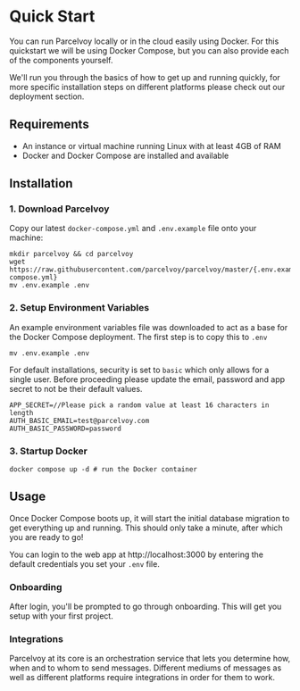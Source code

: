 # Quick Start
You can run Parcelvoy locally or in the cloud easily using Docker. For this quickstart we will be using Docker Compose, but you can also provide each of the components yourself.

We'll run you through the basics of how to get up and running quickly, for more specific installation steps on different platforms please check out our deployment section.

## Requirements
- An instance or virtual machine running Linux with at least 4GB of RAM
- Docker and Docker Compose are installed and available

## Installation

### 1. Download Parcelvoy
Copy our latest `docker-compose.yml` and `.env.example` file onto your machine:

```
mkdir parcelvoy && cd parcelvoy
wget https://raw.githubusercontent.com/parcelvoy/parcelvoy/master/{.env.example,docker-compose.yml}
mv .env.example .env
```

### 2. Setup Environment Variables
An example environment variables file was downloaded to act as a base for the Docker Compose deployment. The first step is to copy this to `.env`
```
mv .env.example .env
```

For default installations, security is set to `basic` which only allows for a single user. Before proceeding please update the email, password and app secret to not be their default values.

```
APP_SECRET=//Please pick a random value at least 16 characters in length
AUTH_BASIC_EMAIL=test@parcelvoy.com
AUTH_BASIC_PASSWORD=password
```

### 3. Startup Docker
```
docker compose up -d # run the Docker container
```

## Usage
Once Docker Compose boots up, it will start the initial database migration to get everything up and running. This should only take a minute, after which you are ready to go!

You can login to the web app at http://localhost:3000 by entering the default credentials you set your `.env` file.

### Onboarding
After login, you'll be prompted to go through onboarding. This will get you setup with your first project. 

### Integrations
Parcelvoy at its core is an orchestration service that lets you determine how, when and to whom to send messages. Different mediums of messages as well as different platforms require integrations in order for them to work. 

